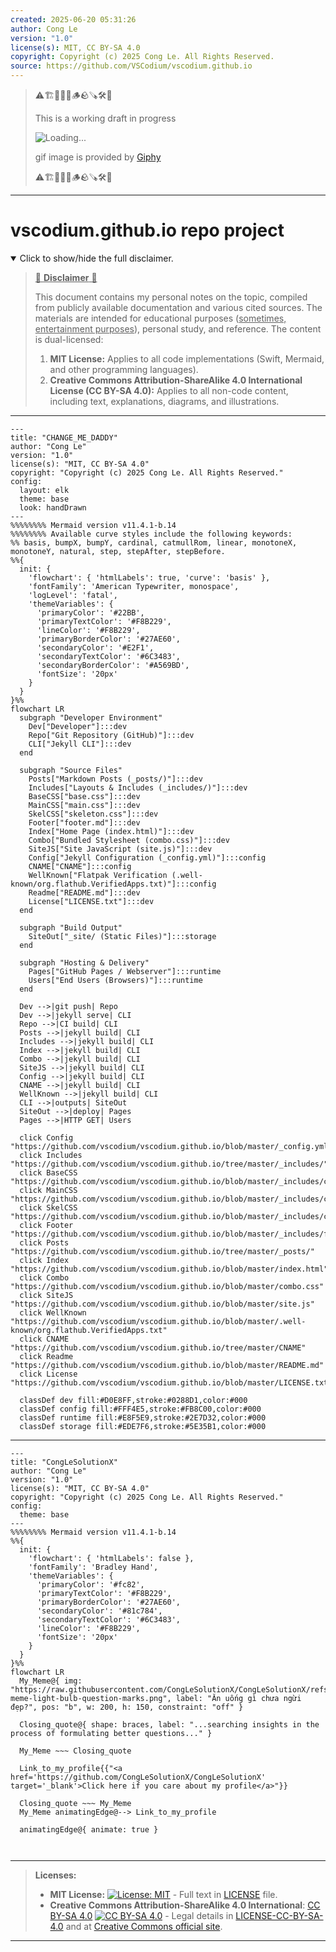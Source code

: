 ```yaml
---
created: 2025-06-20 05:31:26
author: Cong Le
version: "1.0"
license(s): MIT, CC BY-SA 4.0
copyright: Copyright (c) 2025 Cong Le. All Rights Reserved.
source: https://github.com/VSCodium/vscodium.github.io
---
```



> ⚠️🏗️🚧🦺🧱🪵🪨🪚🛠️👷
> 
> This is a working draft in progress
> 
> ![Loading...](https://media1.giphy.com/media/v1.Y2lkPTc5MGI3NjExZDZpZDNteWF3cHI4YmR1dHo1Zm01cm5jZGVrNGE5ZG1yYjQybzBnMCZlcD12MV9pbnRlcm5hbF9naWZfYnlfaWQmY3Q9Zw/kg4gaF4zJr57JfjgkO/giphy.gif)
>
> gif image is provided by [Giphy](https://giphy.com)
> 
> ⚠️🏗️🚧🦺🧱🪵🪨🪚🛠️👷


----




# vscodium.github.io repo project
<details open>
<summary>Click to show/hide the full disclaimer.</summary>
   
> <ins>📢 **Disclaimer** 🚨</ins>
>
> This document contains my personal notes on the topic,
> compiled from publicly available documentation and various cited sources.
> The materials are intended for educational purposes (<ins>sometimes, entertainment purposes</ins>), personal study, and reference.
> The content is dual-licensed:
> 1. **MIT License:** Applies to all code implementations (Swift, Mermaid, and other programming languages).
> 2. **Creative Commons Attribution-ShareAlike 4.0 International License (CC BY-SA 4.0):** Applies to all non-code content, including text, explanations, diagrams, and illustrations.

</details>


----

```mermaid
---
title: "CHANGE_ME_DADDY"
author: "Cong Le"
version: "1.0"
license(s): "MIT, CC BY-SA 4.0"
copyright: "Copyright (c) 2025 Cong Le. All Rights Reserved."
config:
  layout: elk
  theme: base
  look: handDrawn
---
%%%%%%%% Mermaid version v11.4.1-b.14
%%%%%%%% Available curve styles include the following keywords:
%% basis, bumpX, bumpY, cardinal, catmullRom, linear, monotoneX, monotoneY, natural, step, stepAfter, stepBefore.
%%{
  init: {
    'flowchart': { 'htmlLabels': true, 'curve': 'basis' },
    'fontFamily': 'American Typewriter, monospace',
    'logLevel': 'fatal',
    'themeVariables': {
      'primaryColor': '#22BB',
      'primaryTextColor': '#F8B229',
      'lineColor': '#F8B229',
      'primaryBorderColor': '#27AE60',
      'secondaryColor': '#E2F1',
      'secondaryTextColor': '#6C3483',
      'secondaryBorderColor': '#A569BD',
      'fontSize': '20px'
    }
  }
}%%
flowchart LR
  subgraph "Developer Environment"
    Dev["Developer"]:::dev
    Repo["Git Repository (GitHub)"]:::dev
    CLI["Jekyll CLI"]:::dev
  end

  subgraph "Source Files"
    Posts["Markdown Posts (_posts/)"]:::dev
    Includes["Layouts & Includes (_includes/)"]:::dev
    BaseCSS["base.css"]:::dev
    MainCSS["main.css"]:::dev
    SkelCSS["skeleton.css"]:::dev
    Footer["footer.md"]:::dev
    Index["Home Page (index.html)"]:::dev
    Combo["Bundled Stylesheet (combo.css)"]:::dev
    SiteJS["Site JavaScript (site.js)"]:::dev
    Config["Jekyll Configuration (_config.yml)"]:::config
    CNAME["CNAME"]:::config
    WellKnown["Flatpak Verification (.well-known/org.flathub.VerifiedApps.txt)"]:::config
    Readme["README.md"]:::dev
    License["LICENSE.txt"]:::dev
  end

  subgraph "Build Output"
    SiteOut["_site/ (Static Files)"]:::storage
  end

  subgraph "Hosting & Delivery"
    Pages["GitHub Pages / Webserver"]:::runtime
    Users["End Users (Browsers)"]:::runtime
  end

  Dev -->|git push| Repo
  Dev -->|jekyll serve| CLI
  Repo -->|CI build| CLI
  Posts -->|jekyll build| CLI
  Includes -->|jekyll build| CLI
  Index -->|jekyll build| CLI
  Combo -->|jekyll build| CLI
  SiteJS -->|jekyll build| CLI
  Config -->|jekyll build| CLI
  CNAME -->|jekyll build| CLI
  WellKnown -->|jekyll build| CLI
  CLI -->|outputs| SiteOut
  SiteOut -->|deploy| Pages
  Pages -->|HTTP GET| Users

  click Config "https://github.com/vscodium/vscodium.github.io/blob/master/_config.yml"
  click Includes "https://github.com/vscodium/vscodium.github.io/tree/master/_includes/"
  click BaseCSS "https://github.com/vscodium/vscodium.github.io/blob/master/_includes/css/base.css"
  click MainCSS "https://github.com/vscodium/vscodium.github.io/blob/master/_includes/css/main.css"
  click SkelCSS "https://github.com/vscodium/vscodium.github.io/blob/master/_includes/css/skeleton.css"
  click Footer "https://github.com/vscodium/vscodium.github.io/blob/master/_includes/footer.md"
  click Posts "https://github.com/vscodium/vscodium.github.io/tree/master/_posts/"
  click Index "https://github.com/vscodium/vscodium.github.io/blob/master/index.html"
  click Combo "https://github.com/vscodium/vscodium.github.io/blob/master/combo.css"
  click SiteJS "https://github.com/vscodium/vscodium.github.io/blob/master/site.js"
  click WellKnown "https://github.com/vscodium/vscodium.github.io/blob/master/.well-known/org.flathub.VerifiedApps.txt"
  click CNAME "https://github.com/vscodium/vscodium.github.io/tree/master/CNAME"
  click Readme "https://github.com/vscodium/vscodium.github.io/blob/master/README.md"
  click License "https://github.com/vscodium/vscodium.github.io/blob/master/LICENSE.txt"

  classDef dev fill:#D0E8FF,stroke:#0288D1,color:#000
  classDef config fill:#FFF4E5,stroke:#FB8C00,color:#000
  classDef runtime fill:#E8F5E9,stroke:#2E7D32,color:#000
  classDef storage fill:#EDE7F6,stroke:#5E35B1,color:#000

```

-----


<!-- 
```mermaid
%% Current Mermaid version
info
```  -->


```mermaid
---
title: "CongLeSolutionX"
author: "Cong Le"
version: "1.0"
license(s): "MIT, CC BY-SA 4.0"
copyright: "Copyright (c) 2025 Cong Le. All Rights Reserved."
config:
  theme: base
---
%%%%%%%% Mermaid version v11.4.1-b.14
%%{
  init: {
    'flowchart': { 'htmlLabels': false },
    'fontFamily': 'Bradley Hand',
    'themeVariables': {
      'primaryColor': '#fc82',
      'primaryTextColor': '#F8B229',
      'primaryBorderColor': '#27AE60',
      'secondaryColor': '#81c784',
      'secondaryTextColor': '#6C3483',
      'lineColor': '#F8B229',
      'fontSize': '20px'
    }
  }
}%%
flowchart LR
  My_Meme@{ img: "https://raw.githubusercontent.com/CongLeSolutionX/CongLeSolutionX/refs/heads/main/assets/images/My-meme-light-bulb-question-marks.png", label: "Ăn uống gì chưa ngừi đẹp?", pos: "b", w: 200, h: 150, constraint: "off" }

  Closing_quote@{ shape: braces, label: "...searching insights in the process of formulating better questions..." }
    
  My_Meme ~~~ Closing_quote
    
  Link_to_my_profile{{"<a href='https://github.com/CongLeSolutionX/CongLeSolutionX' target='_blank'>Click here if you care about my profile</a>"}}

  Closing_quote ~~~ My_Meme
  My_Meme animatingEdge@--> Link_to_my_profile
  
  animatingEdge@{ animate: true }



```

---
>**Licenses:**
>
>- **MIT License:**  [![License: MIT](https://img.shields.io/badge/License-MIT-yellow.svg)](LICENSE) - Full text in [LICENSE](LICENSE) file.
>- **Creative Commons Attribution-ShareAlike 4.0 International**: [CC BY-SA 4.0](https://creativecommons.org/licenses/by-sa/4.0/) [![CC BY-SA 4.0](https://licensebuttons.net/l/by-sa/4.0/88x31.png)](https://creativecommons.org/licenses/by-sa/4.0/) - Legal details in [LICENSE-CC-BY-SA-4.0](THE_PAST/LICENSE-CC-BY-SA-4.0) and at [Creative Commons official site](https://creativecommons.org/licenses/by-sa/4.0/).
>
---
